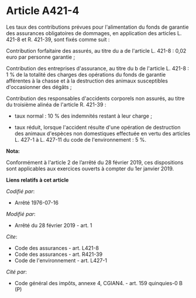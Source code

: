 # Article A421-4

Les taux des contributions prévues pour l'alimentation du fonds de garantie des assurances obligatoires de dommages, en
application des articles L. 421-8 et R. 421-39, sont fixés comme suit : 

Contribution forfaitaire des assurés, au titre du a de l'article L. 421-8 : 0,02 euro par personne garantie ; 

Contribution des entreprises d'assurance, au titre du b de l'article L. 421-8 : 1 % de la totalité des charges des opérations
du fonds de garantie afférentes à la chasse et à la destruction des animaux susceptibles d'occasionner des dégâts ; 

Contribution des responsables d'accidents corporels non assurés, au titre du troisième alinéa de l'article R. 421-39 :

- taux normal : 10 % des indemnités restant à leur charge ;

- taux réduit, lorsque l'accident résulte d'une opération de destruction des animaux d'espèces non domestiques effectuée en
vertu des articles L. 427-1 à L. 427-11 du code de l'environnement : 5 %.

**Nota:**

Conformément à l'article 2 de l’arrêté du 28 février 2019, ces dispositions sont applicables aux exercices ouverts à compter
du 1er janvier 2019.

**Liens relatifs à cet article**

_Codifié par_:

  - Arrêté 1976-07-16

_Modifié par_:

  - Arrêté du 28 février 2019 - art. 1

_Cite_:

  - Code des assurances - art. L421-8
  - Code des assurances - art. R421-39
  - Code de l'environnement - art. L427-1

_Cité par_:

  - Code général des impôts, annexe 4, CGIAN4. - art. 159 quinquies-0 B (P)
